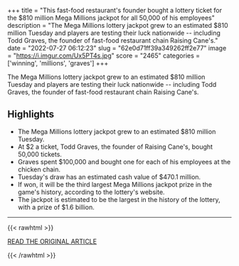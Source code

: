 +++
title = "This fast-food restaurant's founder bought a lottery ticket for the $810 million Mega Millions jackpot for all 50,000 of his employees"
description = "The Mega Millions lottery jackpot grew to an estimated $810 million Tuesday and players are testing their luck nationwide -- including Todd Graves, the founder of fast-food restaurant chain Raising Cane's."
date = "2022-07-27 06:12:23"
slug = "62e0d71ff39a349262ff2e77"
image = "https://i.imgur.com/Ux5PT4s.jpg"
score = "2465"
categories = ['winning', 'millions', 'graves']
+++

The Mega Millions lottery jackpot grew to an estimated $810 million Tuesday and players are testing their luck nationwide -- including Todd Graves, the founder of fast-food restaurant chain Raising Cane's.

## Highlights

- The Mega Millions lottery jackpot grew to an estimated $810 million Tuesday.
- At $2 a ticket, Todd Graves, the founder of Raising Cane's, bought 50,000 tickets.
- Graves spent $100,000 and bought one for each of his employees at the chicken chain.
- Tuesday's draw has an estimated cash value of $470.1 million.
- If won, it will be the third largest Mega Millions jackpot prize in the game's history, according to the lottery's website.
- The jackpot is estimated to be the largest in the history of the lottery, with a prize of $1.6 billion.

---

{{< rawhtml >}}
  <p class="article-category">
    <a target="_blank" href="https://www.cnn.com/2022/07/26/us/mega-millions-tickets-raising-canes-employees/index.html">READ THE ORIGINAL ARTICLE</a>
  </p>
{{< /rawhtml >}}

